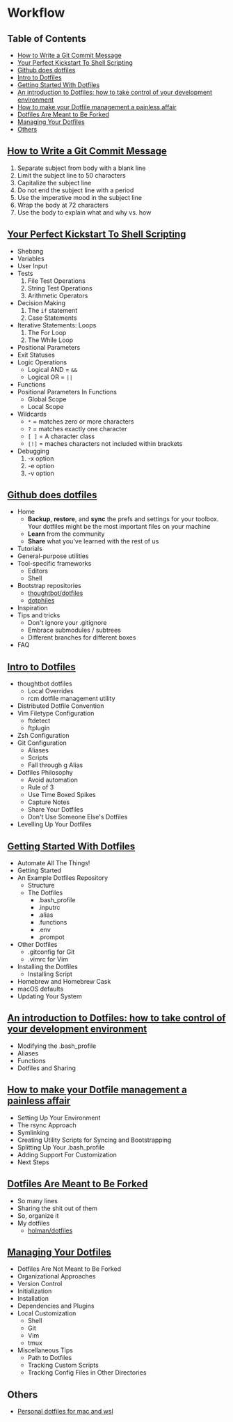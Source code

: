 # Workflow

## Table of Contents <!-- omit in toc -->

- [How to Write a Git Commit Message](#how-to-write-a-git-commit-message)
- [Your Perfect Kickstart To Shell Scripting](#your-perfect-kickstart-to-shell-scripting)
- [Github does dotfiles](#github-does-dotfiles)
- [Intro to Dotfiles](#intro-to-dotfiles)
- [Getting Started With Dotfiles](#getting-started-with-dotfiles)
- [An introduction to Dotfiles: how to take control of your development environment](#an-introduction-to-dotfiles-how-to-take-control-of-your-development-environment)
- [How to make your Dotfile management a painless affair](#how-to-make-your-dotfile-management-a-painless-affair)
- [Dotfiles Are Meant to Be Forked](#dotfiles-are-meant-to-be-forked)
- [Managing Your Dotfiles](#managing-your-dotfiles)
- [Others](#others)


## [How to Write a Git Commit Message](https://chris.beams.io/posts/git-commit/)

1. Separate subject from body with a blank line
2. Limit the subject line to 50 characters
3. Capitalize the subject line
4. Do not end the subject line with a period
5. Use the imperative mood in the subject line
6. Wrap the body at 72 characters
7. Use the body to explain what and why vs. how


## [Your Perfect Kickstart To Shell Scripting](https://codeburst.io/your-perfect-kickstart-to-shell-scripting-857b81c0939b)

- Shebang
- Variables
- User Input
- Tests
  1. File Test Operations
  2. String Test Operations
  3. Arithmetic Operators
- Decision Making
  1. The `if` statement
  2. Case Statements
- Iterative Statements: Loops
  1. The For Loop
  2. The While Loop
- Positional Parameters
- Exit Statuses
- Logic Operations
  - Logical AND = `&&`
  - Logical OR = `||`
- Functions
- Positional Parameters In Functions
  - Global Scope
  - Local Scope
- Wildcards
  - `*` = matches zero or more characters
  - `?` = matches exactly one character
  - `[ ]` = A character class
  - `[!]` = maches characters not included within brackets
- Debugging
  1. -x option
  2. -e option
  3. -v option


## [Github does dotfiles](https://dotfiles.github.io/)

- Home
  - **Backup**, **restore**, and **sync** the prefs and settings for your toolbox. Your dotfiles might be the most important files on your machine
  - **Learn** from the community
  - **Share** what you've learned with the rest of us
- Tutorials
- General-purpose utilities
- Tool-specific frameworks
  - Editors
  - Shell
- Bootstrap repositories
  - [thoughtbot/dotfiles](https://github.com/thoughtbot/dotfiles)
  - [dotphiles](https://github.com/dotphiles/dotphiles)
- Inspiration
- Tips and tricks
  - Don't ignore your .gitignore
  - Embrace submodules / subtrees
  - Different branches for different boxes
- FAQ


## [Intro to Dotfiles](https://thoughtbot.com/upcase/videos/intro-to-dotfiles)

- thoughtbot dotfiles
  - Local Overrides
  - rcm dotfile management utility
- Distributed Dotfile Convention
- Vim Filetype Configuration
  - ftdetect
  - ftplugin
- Zsh Configuration
- Git Configuration
  - Aliases
  - Scripts
  - Fall through g Alias
- Dotfiles Philosophy
  - Avoid automation
  - Rule of 3
  - Use Time Boxed Spikes
  - Capture Notes
  - Share Your Dotfiles
  - Don't Use Someone Else's Dotfiles
- Levelling Up Your Dotfiles


## [Getting Started With Dotfiles](https://medium.com/@webprolific/getting-started-with-dotfiles-43c3602fd789)

- Automate All The Things!
- Getting Started
- An Example Dotfiles Repository
  - Structure
  - The Dotfiles
    - .bash_profile
    - .inputrc
    - .alias
    - .functions
    - .env
    - .prompot
- Other Dotfiles
  - .gitconfig for Git
  - .vimrc for Vim
- Installing the Dotfiles
  - Installing Script
- Homebrew and Homebrew Cask
- macOS defaults
- Updating Your System


## [An introduction to Dotfiles: how to take control of your development environment](https://www.freecodecamp.org/news/dive-into-dotfiles-part-1-e4eb1003cff6/)

- Modifying the .bash_profile
- Aliases
- Functions
- Dotfiles and Sharing


## [How to make your Dotfile management a painless affair](https://www.freecodecamp.org/news/dive-into-dotfiles-part-2-6321b4a73608/)

- Setting Up Your Environment
- The rsync Approach
- Symlinking
- Creating Utility Scripts for Syncing and Bootstrapping
- Splitting Up Your .bash_profile
- Adding Support For Customization
- Next Steps


## [Dotfiles Are Meant to Be Forked](https://zachholman.com/2010/08/dotfiles-are-meant-to-be-forked/)

- So many lines
- Sharing the shit out of them
- So, organize it
- My dotfiles
  - [holman/dotfiles](https://github.com/holman/dotfiles)


## [Managing Your Dotfiles](https://www.anishathalye.com/2014/08/03/managing-your-dotfiles/)

- Dotfiles Are Not Meant to Be Forked
- Organizational Approaches
- Version Control
- Initialization
- Installation
- Dependencies and Plugins
- Local Customization
  - Shell
  - Git
  - Vim
  - tmux
- Miscellaneous Tips
  - Path to Dotfiles
  - Tracking Custom Scripts
  - Tracking Config Files in Other Directories


## Others

- [Personal dotfiles for mac and wsl](https://github.com/ridhwaans/dotfiles)
